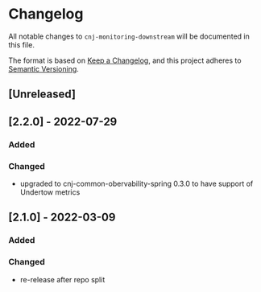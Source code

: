 # Changelog
All notable changes to `cnj-monitoring-downstream` will be documented in this file.

The format is based on [Keep a Changelog](https://keepachangelog.com/en/1.0.0/),
and this project adheres to [Semantic Versioning](https://semver.org/spec/v2.0.0.html).

## [Unreleased]

## [2.2.0] - 2022-07-29
### Added
### Changed
- upgraded to cnj-common-obervability-spring 0.3.0 to have support of Undertow metrics

## [2.1.0] - 2022-03-09
### Added
### Changed
- re-release after repo split
